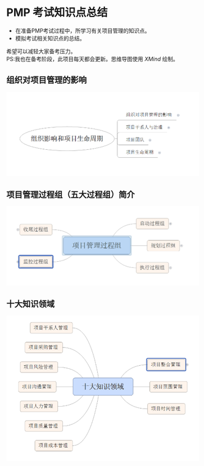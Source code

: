 # PMP 考试知识点总结

* 在准备PMP考试过程中，所学习有关项目管理的知识点。
* 模拟考试相关知识点的总结。

希望可以减轻大家备考压力。  
PS:我也在备考阶段，此项目每天都会更新。思维导图使用 *XMind* 绘制。  

## 组织对项目管理的影响

![组织对项目管理的影响](img/组织对项目管理的影响.png)

## 项目管理过程组（五大过程组）简介

![项目管理过程组（五大过程组）简介](img/项目管理过程组（五大过程组）简介.png)

## 十大知识领域

![十大知识领域](img/十大知识领域.png)

